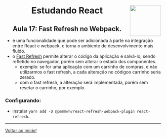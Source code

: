 <div align="center">
<a href="https://github.com/monicaquintal" target="_blank"><img align="right" height="100" src="https://cdn.jsdelivr.net/gh/devicons/devicon/icons/react/react-original.svg" /></a>
<h1>Estudando React</h1>
<h2>Aula 17: Fast Refresh no Webpack.</h2>
</div>

- é uma funcionalidade que pode ser adicionada à parte na integração entre React e webpack, e torna o ambiente de desenvolvimento mais fluido.
- o [Fast Refresh](https://github.com/pmmmwh/react-refresh-webpack-plugin) permite alterar o código da aplicação e salvá-lo, sendo refletido no navegador, porém sem alterar o estado dos componentes.
  - exemplo: se for uma aplicação com um carrinho de compras, e não utilizarmos o fast refresh, a cada alteração no códigoo carrinho seria zerado.
  - com o fast refresh, a alteração será implementada, porém sem resetar o carrinho, por exemplo.

### Configurando:

- instalar `yarn add -D @pmmmwh/react-refresh-webpack-plugin react-refresh`.

---

[Voltar ao início!](https://github.com/monicaquintal/estudandoReact/)